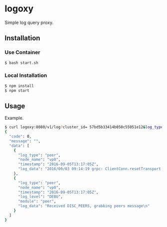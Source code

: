 # logoxy
Simple log query proxy.

## Installation

### Use Container

```sh
$ bash start.sh
```

### Local Installation

```sh
$ npm install
$ npm start
```

## Usage

Example.

```sh
$ curl logoxy:8080/v1/log?cluster_id= 57bd5b33414b050c55051e12&log_type=peer&node_name=vp0&last_ts=2016-09-05T12:41:42Z
{
  "code": 0,
  "message": "",
  "data": [
    {
      "log_type": "peer",
      "node_name": "vp0",
      "timestamp": "2016-09-05T13:17:05Z",
      "log_data": "2016/09/03 09:14:19 grpc: ClientConn.resetTransport failed to create client transport: connection error: desc = \"transport: dial tcp 172.19.0.12:30303: getsockopt: no route to host\"; Reconnecting to \"172.19.0.12:30303\"\n"
    },
    {
      "log_type": "peer",
      "node_name": "vp0",
      "timestamp": "2016-09-05T13:17:05Z",
      "log_level": "DEBU",
      "module": "peer",
      "log_data": "Received DISC_PEERS, grabbing peers message\n"
    }
  ]
}
```